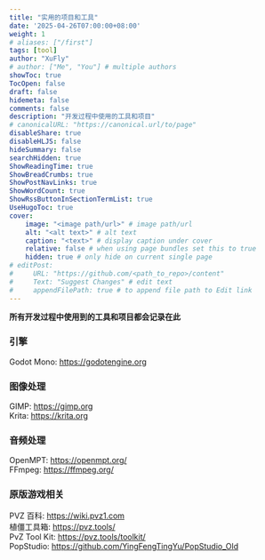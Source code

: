 ```yaml
---
title: "实用的项目和工具"
date: '2025-04-26T07:00:00+08:00'
weight: 1
# aliases: ["/first"]
tags: [tool]
author: "XuFly"
# author: ["Me", "You"] # multiple authors
showToc: true
TocOpen: false
draft: false
hidemeta: false
comments: false
description: "开发过程中使用的工具和项目"
# canonicalURL: "https://canonical.url/to/page"
disableShare: true
disableHLJS: false
hideSummary: false
searchHidden: true
ShowReadingTime: true
ShowBreadCrumbs: true
ShowPostNavLinks: true
ShowWordCount: true
ShowRssButtonInSectionTermList: true
UseHugoToc: true
cover:
    image: "<image path/url>" # image path/url
    alt: "<alt text>" # alt text
    caption: "<text>" # display caption under cover
    relative: false # when using page bundles set this to true
    hidden: true # only hide on current single page
# editPost:
#     URL: "https://github.com/<path_to_repo>/content"
#     Text: "Suggest Changes" # edit text
#     appendFilePath: true # to append file path to Edit link
---
```


**所有开发过程中使用到的工具和项目都会记录在此**

### 引擎

Godot Mono: https://godotengine.org  

### 图像处理

GIMP: https://gimp.org  
Krita: https://krita.org  

### 音频处理

OpenMPT: https://openmpt.org/  
FFmpeg: https://ffmpeg.org/  

### 原版游戏相关

PVZ 百科: https://wiki.pvz1.com  
植僵工具箱: https://pvz.tools/  
PvZ Tool Kit: https://pvz.tools/toolkit/  
PopStudio: https://github.com/YingFengTingYu/PopStudio_Old  
